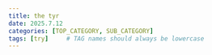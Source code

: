 ```yaml
---
title: the tyr
date: 2025.7.12
categories: [TOP_CATEGORY, SUB_CATEGORY]
tags: [try]     # TAG names should always be lowercase
---
```

